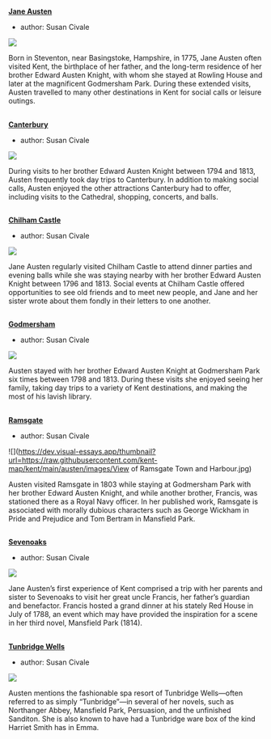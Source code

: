 <param ve-config 
       title="Jane Austen's Kent"
       banner="images/XXX.png"
       layout="index">

#

##
**[Jane Austen](19c/19c-austen-biography)**

- author: Susan Civale

![](https://dev.visual-essays.app/thumbnail?url=https://raw.githubusercontent.com/kent-map/kent/main/austen/images/XXX.jpg)

Born in Steventon, near Basingstoke, Hampshire, in 1775, Jane Austen often visited Kent, the birthplace of her father, and the long-term residence of her brother Edward Austen Knight, with whom she stayed at Rowling House and later at the magnificent Godmersham Park. During these extended visits, Austen travelled to many other destinations in Kent for social calls or leisure outings.

##
**[Canterbury](austen-canterbury)**

- author: Susan Civale

![](https://dev.visual-essays.app/thumbnail?url=https://raw.githubusercontent.com/kent-map/kent/main/austen/images/XXX.jpg)

During visits to her brother Edward Austen Knight between 1794 and 1813, Austen frequently took day trips to Canterbury. In addition to making social calls, Austen enjoyed the other attractions Canterbury had to offer, including visits to the Cathedral, shopping, concerts, and balls.

##
**[Chilham Castle](austen-chilham-castle)**

- author: Susan Civale

![](https://dev.visual-essays.app/thumbnail?url=https://raw.githubusercontent.com/kent-map/kent/main/austen/images/XXX.jpg)

Jane Austen regularly visited Chilham Castle to attend dinner parties and evening balls while she was staying nearby with her brother Edward Austen Knight between 1796 and 1813. Social events at Chilham Castle offered opportunities to see old friends and to meet new people, and Jane and her sister wrote about them fondly in their letters to one another.

##
**[Godmersham](austen-godmersham)**

- author: Susan Civale

![](https://dev.visual-essays.app/thumbnail?url=https://raw.githubusercontent.com/kent-map/kent/main/austen/images/XXX.jpg)

Austen stayed with her brother Edward Austen Knight at Godmersham Park six times between 1798 and 1813. During these visits she enjoyed seeing her family, taking day trips to a variety of Kent destinations, and making the most of his lavish library.

##
**[Ramsgate](austen-ramsgate)**

- author: Susan Civale

![](https://dev.visual-essays.app/thumbnail?url=https://raw.githubusercontent.com/kent-map/kent/main/austen/images/View of Ramsgate Town and Harbour.jpg)

Austen visited Ramsgate in 1803 while staying at Godmersham Park with her brother Edward Austen Knight, and while another brother, Francis, was stationed there as a Royal Navy officer. In her published work, Ramsgate is associated with morally dubious characters such as George Wickham in Pride and Prejudice and Tom Bertram in Mansfield Park.

##
**[Sevenoaks](austen-sevenoaks)**

- author: Susan Civale

![](https://dev.visual-essays.app/thumbnail?url=https://raw.githubusercontent.com/kent-map/kent/main/austen/images/XXX.jpg)

Jane Austen’s first experience of Kent comprised a trip with her parents and sister to Sevenoaks to visit her great uncle Francis, her father’s guardian and benefactor. Francis hosted a grand dinner at his stately Red House in July of 1788, an event which may have provided the inspiration for a scene in her third novel, Mansfield Park (1814).

##
**[Tunbridge Wells](austen-tunbridge-wells)**

- author: Susan Civale

![](https://dev.visual-essays.app/thumbnail?url=https://raw.githubusercontent.com/kent-map/kent/main/austen/images/XXX.jpg)

Austen mentions the fashionable spa resort of Tunbridge Wells—often referred to as simply “Tunbridge”—in several of her novels, such as Northanger Abbey, Mansfield Park, Persuasion, and the unfinished Sanditon. She is also known to have had a Tunbridge ware box of the kind Harriet Smith has in Emma.


